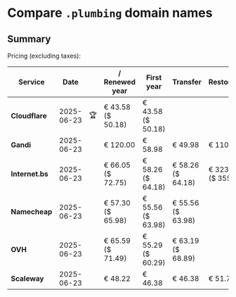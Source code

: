 # Compare `.plumbing` domain names

## Summary

Pricing (excluding taxes):

| Service | Date |  | / Renewed year | First year | Transfer | Restoration |
|--|--|--|--|--|--|--|
| **Cloudflare** | 2025-06-23 | 🏆 | € 43.58<br>($ 50.18) | € 43.58<br>($ 50.18) |  |  |
| **Gandi** | 2025-06-23 |  | € 120.00 | € 58.98 | € 49.98 | € 110.84 |
| **Internet.bs** | 2025-06-23 |  | € 66.05<br>($ 72.75) | € 58.26<br>($ 64.18) | € 58.26<br>($ 64.18) | € 323.09<br>($ 355.95) |
| **Namecheap** | 2025-06-23 |  | € 57.30<br>($ 65.98) | € 55.56<br>($ 63.98) | € 55.56<br>($ 63.98) |  |
| **OVH** | 2025-06-23 |  | € 65.59<br>($ 71.49) | € 55.29<br>($ 60.29) | € 63.19<br>($ 68.89) |  |
| **Scaleway** | 2025-06-23 |  | € 48.22 | € 46.38 | € 46.38 | € 51.74 |
